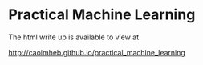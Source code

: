 # Practical Machine Learning

The html write up is available to view at 

http://caoimheb.github.io/practical_machine_learning
